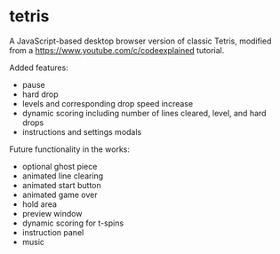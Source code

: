 # tetris

A JavaScript-based desktop browser version of classic Tetris, modified from a https://www.youtube.com/c/codeexplained tutorial.

Added features:
  - pause
  - hard drop
  - levels and corresponding drop speed increase
  - dynamic scoring including number of lines cleared, level, and hard drops
  - instructions and settings modals

Future functionality in the works:
  - optional ghost piece
  - animated line clearing
  - animated start button
  - animated game over
  - hold area
  - preview window
  - dynamic scoring for t-spins
  - instruction panel
  - music
